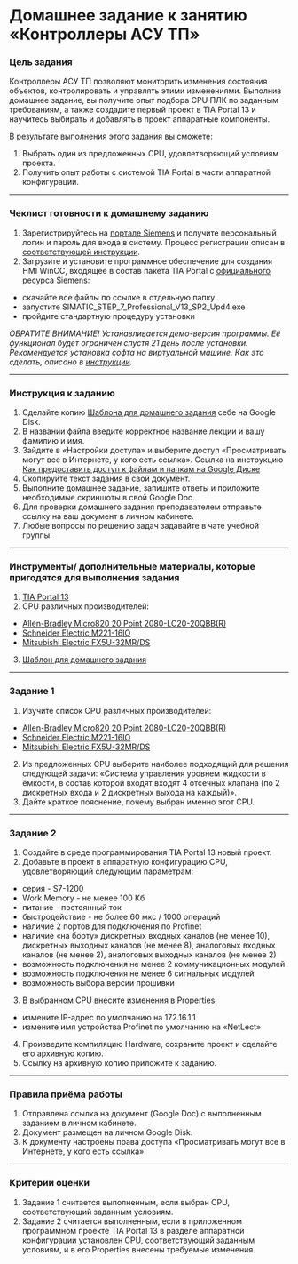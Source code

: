 # Домашнее задание к занятию «Контроллеры АСУ ТП»

### Цель задания

Контроллеры АСУ ТП позволяют мониторить изменения состояния объектов, контролировать и управлять этими изменениями. Выполнив домашнее задание, вы получите опыт подбора CPU ПЛК по заданным требованиям, а также создадите первый проект в TIA Portal 13 и научитесь выбирать и добавлять в проект аппаратные компоненты.

В результате выполнения этого задания вы сможете:

1. Выбрать один из предложенных CPU, удовлетворяющий условиям проекта.
2. Получить опыт работы с системой TIA Portal в части аппаратной конфигурации.

------

### Чеклист готовности к домашнему заданию

1. Зарегистрируйтесь на [портале Siemens](https://mall.industry.siemens.com/goos/WelcomePage.aspx?regionUrl=/ru&language=ru) и получите персональный логин и пароль для входа в систему. Процесс регистрации описан в [соответствующей инструкции](https://docs.google.com/presentation/d/1RPHvCE2OxBbHRMWSAV2E-HxscZvR2nRIZVHCy8hvjJE/edit?usp=sharing).
2. Загрузите и установите программное обеспечение для создания HMI WinCC, входящее в состав пакета TIA Portal с [официального ресурса Siemens](https://support.industry.siemens.com/cs/document/78793685/simatic-step-7-(tia-portal)-v13-trial-download?dti=0&lc=en-DE):
- скачайте все файлы по ссылке в отдельную папку
- запустите SIMATIC_STEP_7_Professional_V13_SP2_Upd4.exe
- пройдите стандартную процедуру установки

*ОБРАТИТЕ ВНИМАНИЕ! Устанавливается демо-версия программы. Её функционал будет ограничен спустя 21 день после установки. Рекомендуется установка софта на виртуальной машине. Как это сделать, описано в [инструкции](https://docs.google.com/presentation/d/19cSsdcEucIE7oTKTbxEnkeRKdH7vw8_mneortgpkOF4/edit?usp=sharing).*

------

### Инструкция к заданию

1. Сделайте копию [Шаблона для домашнего задания](https://docs.google.com/document/d/1Ty_ihzX2Vjiry2ofzjm-JnKu0PrN5B7710Sd26gCHDM/edit?usp=sharing) себе на Google Disk.
2. В названии файла введите корректное название лекции и вашу фамилию и имя.
3. Зайдите в «Настройки доступа» и выберите доступ «Просматривать могут все в Интернете, у кого есть ссылка».
 Ссылка на инструкцию [Как предоставить доступ к файлам и папкам на Google Диске](https://support.google.com/docs/answer/2494822?hl=ru&co=GENIE.Platform%3DDesktop)
4. Скопируйте текст задания в свой документ.
5. Выполните домашнее задание, запишите ответы и приложите необходимые скриншоты в свой Google Doc.
6. Для проверки домашнего задания преподавателем отправьте ссылку на ваш документ в личном кабинете.
7. Любые вопросы по решению задач задавайте в чате учебной группы.

------

### Инструменты/ дополнительные материалы, которые пригодятся для выполнения задания

1. [TIA Portal 13](https://support.industry.siemens.com/cs/document/109745155/simatic-step-7-including-plcsim-v13-sp2-trial-download?dti=0&lc=en-WW)
2. CPU различных производителей:
- [Allen-Bradley Micro820 20 Point 2080-LC20-20QBB(R)](https://klinkmann.ru/download/?file=7961&el=17586&section=rockwell-automation)
- [Schneider Electric M221-16IO](https://www.se.com/ru/ru/product/download-pdf/TM221CE16R)
- [Mitsubishi Electric FX5U-32MR/DS](https://ru.mitsubishielectric.com/fa/products/cnt/plc/plcf/cpu-module/fx5u-32mr-ds.html)
3. [Шаблон для домашнего задания](https://docs.google.com/document/d/1Ty_ihzX2Vjiry2ofzjm-JnKu0PrN5B7710Sd26gCHDM/edit?usp=sharing)

------

### Задание 1

1. Изучите список CPU различных производителей:
- [Allen-Bradley Micro820 20 Point 2080-LC20-20QBB(R)](https://klinkmann.ru/download/?file=7961&el=17586&section=rockwell-automation)
- [Schneider Electric M221-16IO](https://www.se.com/ru/ru/product/download-pdf/TM221CE16R)
- [Mitsubishi Electric FX5U-32MR/DS](https://ru.mitsubishielectric.com/fa/products/cnt/plc/plcf/cpu-module/fx5u-32mr-ds.html)
2. Из предложенных CPU выберите наиболее подходящий для решения следующей задачи: «Система управления уровнем жидкости в ёмкости, в состав которой входят входят 4 отсечных клапана (по 2 дискретных входа и 2 дискретных выхода на каждый)».
3. Дайте краткое пояснение, почему выбран именно этот CPU.


------

### Задание 2

1. Создайте в среде программирования TIA Portal 13 новый проект.
2. Добавьте в проект в аппаратную конфигурацию CPU, удовлетворяющий следующим параметрам:
- серия - S7-1200
- Work Memory - не менее 100 Кб
- питание - постоянный ток
- быстродействие - не более 60 мкс / 1000 операций
- наличие 2 портов для подключения по Profinet
- наличие «на борту» дискретных входных каналов (не менее 10), дискретных выходных каналов (не менее 8), аналоговых входных каналов (не менее 2), аналоговых выходных каналов (не менее 2)
- возможность подключения не менее 2 коммуникационных модулей
- возможность подключения не менее 6 сигнальных модулей
- возможность выбора версии прошивки
3. В выбранном CPU внесите изменения в Properties:
- измените IP-адрес по умолчанию на 172.16.1.1
- измените имя устройства Profinet по умолчанию на «NetLect»
4. Произведите компиляцию Hardware, сохраните проект и сделайте его архивную копию.
5. Ссылку на архивную копию приложите к заданию.

------

### Правила приёма работы

1. Отправлена ссылка на документ (Google Doc) с выполненным заданием в личном кабинете.
2. Документ размещен на личном Google Disk.
3. К документу настроены права доступа «Просматривать могут все в Интернете, у кого есть ссылка».

------

### Критерии оценки

1. Задание 1 считается выполненным, если выбран CPU, соответствующий заданным условиям.
2. Задание 2 считается выполненным, если в приложенном программном проекте TIA Portal 13 в разделе аппаратной конфигурации установлен CPU, соответствующий заданным условиям, и в его Properties внесены требуемые изменения.
